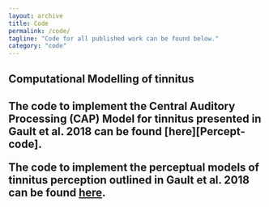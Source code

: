 ```yaml
---
layout: archive
title: Code
permalink: /code/
tagline: "Code for all published work can be found below."
category: "code"
---
```


<h2>Computational Modelling of tinnitus<h2>
The code to implement the Central Auditory Processing (CAP) Model for tinnitus presented in Gault et al. 2018 can be found [here][Percept-code].

The code to implement the perceptual models of tinnitus perception outlined in Gault et al. 2018 can be found [here][Percept-code].


[CAP-code]:https://github.com/RichardGault22/Tinnitus_Modelling/tree/master/Tinnitus_TCD
[Percept-code]:https://github.com/RichardGault22/Tinnitus_Modelling/tree/master/Tinnitus_Perception
